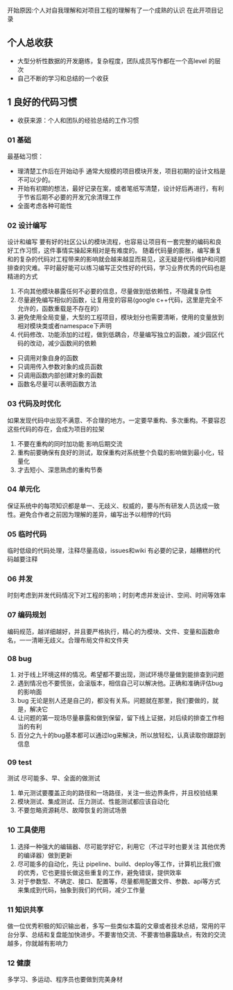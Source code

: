 开始原因:个人对自我理解和对项目工程的理解有了一个成熟的认识 在此开项目记录
## 个人总收获
- 大型分析性数据的开发磨练，复杂程度，团队成员写作都在一个高level 的层次
- 自己不断的学习和总结的一个收获

## 1 良好的代码习惯
* 收获来源：个人和团队的经验总结的工作习惯

### 01 基础
最基础习惯：
- 理清楚工作后在开始动手 通常大规模的项目模块开发，项目初期的设计文档是不可以少的。
- 开始有初期的想法，最好记录在案，或者笔纸写清楚，设计好后再进行，有利于节省后期不必要的开发冗余清理工作
- 全面考虑各种可能性

### 02  设计编写
设计和编写 要有好的社区公认的模块流程，也容易让项目有一套完整的编码和良好工作习惯，这件事情实操起来相对是有难度的。
随着代码量的膨胀，编写重复和的复杂的代码对工程带来的影响就会越来越显而易见，这无疑是代码维护和问题排查的灾难。平时最好能可以练习编写正交性好的代码，学习业界优秀的代码也是精进的方式
1. 不向其他模块暴露任何不必要的信息，尽量做到低依赖性，不隐藏复杂性
2. 尽量避免编写相似的函数，让复用变的容易(google c++代码，这里是完全不允许的，函数重载是不存在的）
3. 避免使用全局变量，大型的工程项目，模块划分也需要清晰，使用的变量放到相对模块类或者namespace下声明
4. 代码修改、功能添加的过程，做到低耦合，尽量编写独立的函数，减少园区代码的改动，减少函数间的依赖
- 只调用对象自身的函数
- 只调用传入参数对象的成员函数
- 只调用函数内部创建对象的函数
- 函数名尽量可以表明函数方法 

### 03 代码及时优化
如果发现代码中出现不满意、不合理的地方。一定要早重构、多次重构。不要容忍这些代码的存在，会成为项目的拉架
1. 不要在重构的同时加功能 影响后期交流
2. 重构前要确保有良好的测试，取保重构对系统整个负载的影响做到最小化，轻量化
3. 才去短小、深思熟虑的重构节奏

### 04 单元化
保证系统中的每项知识都是单一、无歧义、权威的，要与所有研发人员达成一致性。避免合作者之前因为理解的差异，编写出予以相悖的代码

### 05 临时代码
临时低级的代码处理，注释尽量高级，issues和wiki 有必要的记录，越糟糕的代码越要注释

### 06 并发
时刻考虑到并发代码情况下对工程的影响；时刻考虑并发设计、空间、时间等效率

### 07 编码规划
编码规范，越详细越好，并且要严格执行，精心的为模块、文件、变量和函数命名，一一清晰无歧义。合理布局文件和文件夹

### 08 bug 
1. 对于线上环境这样的情况。希望都不要出现，测试环境尽量做到能排查到问题
2. 遇到情况也不要慌张，会滚版本，相信自己可以解决他。正确和准确评估bug的影响面
3. bug 无论是别人还是自己的，都没有关系。问题就在那里，我们要做的，就是，解决它
4. 让问题的第一现场尽量暴露和做到保留，留下线上证据，对后续的排查工作相当的有利
5. 百分之九十的bug基本都可以通过log来解决，所以放轻松，认真读取你跟踪到信息

### 09 test
测试 尽可能多、早、全面的做测试
1. 单元测试要覆盖正向的路径和一场路径，关注一些边界条件，并且校验结果
2. 模块测试、集成测试、压力测试、性能测试都应该自动化
3. 不要忽略资源耗尽、故障恢复的测试场景

### 10 工具使用
1. 选择一种强大的编辑器、尽可能学好它，利用它（不过平时也要关注 其他优秀的编译器）做到更新
2. 尽可能多的自动化，先让 pipeline、build、deploy等工作，计算机比我们做的优秀，它也更擅长做这些重复的工作，避免错误，提供效率
3. 对于参数型、不确定、接口、配置等，尽量都用配置文件、参数、api等方式来集成到代码，抽象到我们的代码，减少工作量

### 11 知识共享
做一位优秀积极的知识输出者，多写一些类似本篇的文章或者技术总结，常用的平台分享、总结和复盘能加快进步。不要害怕交流、不要害怕暴露缺点，有效的交流越多，你就越有影响力

### 12 健康
多学习、多运动、程序员也要做到完美身材
